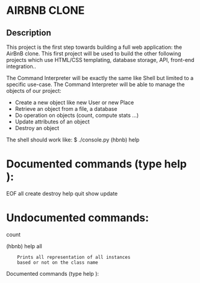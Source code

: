 # AIRBNB CLONE

## Description
This project is the first step towards building a full web application: the AirBnB clone. This first project will be used to build the other following projects which use HTML/CSS templating, database storage, API, front-end integration..

The Command Interpreter will be exactly the same like Shell but limited to a specific use-case.
The Command Interpreter will be able to manage the objects of our project:
* Create a new object like new User or new Place
* Retrieve an object from a file, a database
* Do operation on objects (count, compute stats ...)
* Update attributes of an object
* Destroy an object

The shell should work like:
$ ./console.py
(hbnb) help

Documented commands (type help <topic>):
========================================
EOF  all  create  destroy  help  quit  show  update

Undocumented commands:
======================
count

(hbnb) help all

        Prints all representation of all instances
        based or not on the class name
Documented commands (type help <topic>):

